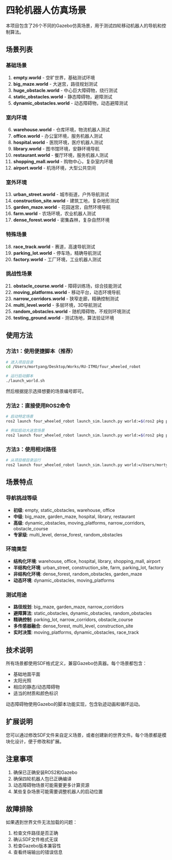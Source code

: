 # 四轮机器人仿真场景

本项目包含了26个不同的Gazebo仿真场景，用于测试四轮移动机器人的导航和控制算法。

## 场景列表

### 基础场景
1. **empty.world** - 空旷世界，基础测试环境
2. **big_maze.world** - 大迷宫，路径规划测试
3. **huge_obstacle.world** - 中心巨大障碍物，绕行测试
4. **static_obstacles.world** - 静态障碍物，避障测试
5. **dynamic_obstacles.world** - 动态障碍物，动态避障测试

### 室内环境
6. **warehouse.world** - 仓库环境，物流机器人测试
7. **office.world** - 办公室环境，服务机器人测试
8. **hospital.world** - 医院环境，医疗机器人测试
9. **library.world** - 图书馆环境，安静环境导航
10. **restaurant.world** - 餐厅环境，服务机器人测试
11. **shopping_mall.world** - 购物中心，复杂室内环境
12. **airport.world** - 机场环境，大型公共空间

### 室外环境
13. **urban_street.world** - 城市街道，户外导航测试
14. **construction_site.world** - 建筑工地，复杂地形测试
15. **garden_maze.world** - 花园迷宫，自然环境导航
16. **farm.world** - 农场环境，农业机器人测试
17. **dense_forest.world** - 密集森林，复杂自然环境

### 特殊场景
18. **race_track.world** - 赛道，高速导航测试
19. **parking_lot.world** - 停车场，精确导航测试
20. **factory.world** - 工厂环境，工业机器人测试

### 挑战性场景
21. **obstacle_course.world** - 障碍训练场，综合技能测试
22. **moving_platforms.world** - 移动平台，动态环境导航
23. **narrow_corridors.world** - 狭窄走廊，精确控制测试
24. **multi_level.world** - 多层环境，3D导航测试
25. **random_obstacles.world** - 随机障碍物，不规则环境测试
26. **testing_ground.world** - 测试场地，算法验证环境

## 使用方法

### 方法1：使用便捷脚本（推荐）
```bash
# 进入项目目录
cd /Users/mortyang/Desktop/Works/RU-ITMO/four_wheeled_robot

# 运行启动脚本
./launch_world.sh
```

然后根据提示选择想要的场景编号即可。

### 方法2：直接使用ROS2命令
```bash
# 启动特定场景
ros2 launch four_wheeled_robot launch_sim.launch.py world:=$(ros2 pkg prefix four_wheeled_robot)/share/four_wheeled_robot/worlds/WORLD_FILE_NAME.world

# 例如启动大迷宫场景
ros2 launch four_wheeled_robot launch_sim.launch.py world:=$(ros2 pkg prefix four_wheeled_robot)/share/four_wheeled_robot/worlds/big_maze.world
```

### 方法3：使用相对路径
```bash
# 从项目根目录运行
ros2 launch four_wheeled_robot launch_sim.launch.py world:=/Users/mortyang/Desktop/Works/RU-ITMO/four_wheeled_robot/worlds/WORLD_FILE_NAME.world
```

## 场景特点

### 导航挑战等级
- **初级**: empty, static_obstacles, warehouse, office
- **中级**: big_maze, garden_maze, hospital, library, restaurant
- **高级**: dynamic_obstacles, moving_platforms, narrow_corridors, obstacle_course
- **专家级**: multi_level, dense_forest, random_obstacles

### 环境类型
- **结构化环境**: warehouse, office, hospital, library, shopping_mall, airport
- **半结构化环境**: urban_street, construction_site, farm, parking_lot, factory
- **非结构化环境**: dense_forest, random_obstacles, garden_maze
- **动态环境**: dynamic_obstacles, moving_platforms

### 测试用途
- **路径规划**: big_maze, garden_maze, narrow_corridors
- **避障算法**: static_obstacles, dynamic_obstacles, random_obstacles
- **精确控制**: parking_lot, narrow_corridors, obstacle_course
- **多传感器融合**: dense_forest, multi_level, construction_site
- **实时决策**: moving_platforms, dynamic_obstacles, race_track

## 技术说明

所有场景都使用SDF格式定义，兼容Gazebo仿真器。每个场景都包含：
- 基础地面平面
- 太阳光照
- 相应的静态/动态障碍物
- 适当的材质和颜色标识

动态障碍物使用Gazebo的脚本功能实现，包含轨迹动画和循环运动。

## 扩展说明

您可以通过修改SDF文件来自定义场景，或者创建新的世界文件。每个场景都是模块化设计，便于修改和扩展。

## 注意事项

1. 确保已正确安装ROS2和Gazebo
2. 确保四轮机器人包已正确编译
3. 动态障碍物场景可能需要更多计算资源
4. 某些复杂场景可能需要调整机器人的启动位置

## 故障排除

如果遇到世界文件无法加载的问题：
1. 检查文件路径是否正确
2. 确认SDF文件格式无误
3. 检查Gazebo版本兼容性
4. 查看终端输出的错误信息

